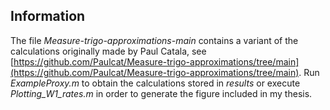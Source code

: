 ## Information 
The file *Measure-trigo-approximations-main* contains a variant of the calculations originally made by Paul Catala, 
see [https://github.com/Paulcat/Measure-trigo-approximations/tree/main](https://github.com/Paulcat/Measure-trigo-approximations/tree/main). 
Run *ExampleProxy.m* to obtain the calculations stored in *results* or execute *Plotting_W1_rates.m* in order to generate the figure included in my thesis.
